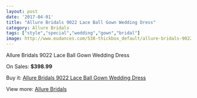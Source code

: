 ```yaml
---
layout: post
date: '2017-04-01'
title: "Allure Bridals 9022 Lace Ball Gown Wedding Dress"
category: Allure Bridals
tags: ["style","special","wedding","gown","bridal"]
image: http://www.eudances.com/538-thickbox_default/allure-bridals-9022-lace-ball-gown-wedding-dress.jpg
---
```

Allure Bridals 9022 Lace Ball Gown Wedding Dress

On Sales: **$398.99**
<a href="https://www.eudances.com/en/allure-bridals/169-allure-bridals-9022-lace-ball-gown-wedding-dress.html"><amp-img layout="responsive" width="600" height="600" src="//www.eudances.com/538-thickbox_default/allure-bridals-9022-lace-ball-gown-wedding-dress.jpg" alt="Allure Bridals 9022 Lace Ball Gown Wedding Dress 0" /></a>
<a href="https://www.eudances.com/en/allure-bridals/169-allure-bridals-9022-lace-ball-gown-wedding-dress.html"><amp-img layout="responsive" width="600" height="600" src="//www.eudances.com/541-thickbox_default/allure-bridals-9022-lace-ball-gown-wedding-dress.jpg" alt="Allure Bridals 9022 Lace Ball Gown Wedding Dress 1" /></a>
<a href="https://www.eudances.com/en/allure-bridals/169-allure-bridals-9022-lace-ball-gown-wedding-dress.html"><amp-img layout="responsive" width="600" height="600" src="//www.eudances.com/540-thickbox_default/allure-bridals-9022-lace-ball-gown-wedding-dress.jpg" alt="Allure Bridals 9022 Lace Ball Gown Wedding Dress 2" /></a>
<a href="https://www.eudances.com/en/allure-bridals/169-allure-bridals-9022-lace-ball-gown-wedding-dress.html"><amp-img layout="responsive" width="600" height="600" src="//www.eudances.com/539-thickbox_default/allure-bridals-9022-lace-ball-gown-wedding-dress.jpg" alt="Allure Bridals 9022 Lace Ball Gown Wedding Dress 3" /></a>

Buy it: [Allure Bridals 9022 Lace Ball Gown Wedding Dress](https://www.eudances.com/en/allure-bridals/169-allure-bridals-9022-lace-ball-gown-wedding-dress.html "Allure Bridals 9022 Lace Ball Gown Wedding Dress")

View more: [Allure Bridals](https://www.eudances.com/en/2-allure-bridals "Allure Bridals")